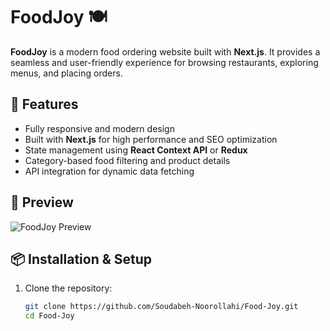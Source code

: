 # FoodJoy 🍽️  

**FoodJoy** is a modern food ordering website built with **Next.js**. It provides a seamless and user-friendly experience for browsing restaurants, exploring menus, and placing orders.  

## 🚀 Features  

- Fully responsive and modern design  
- Built with **Next.js** for high performance and SEO optimization  
- State management using **React Context API** or **Redux**  
- Category-based food filtering and product details  
- API integration for dynamic data fetching  


## 📸 Preview  

![FoodJoy Preview](https://via.placeholder.com/1200x600.png?text=FoodJoy+Preview)  

## 📦 Installation & Setup  

1. Clone the repository:  
   ```bash
   git clone https://github.com/Soudabeh-Noorollahi/Food-Joy.git
   cd Food-Joy
